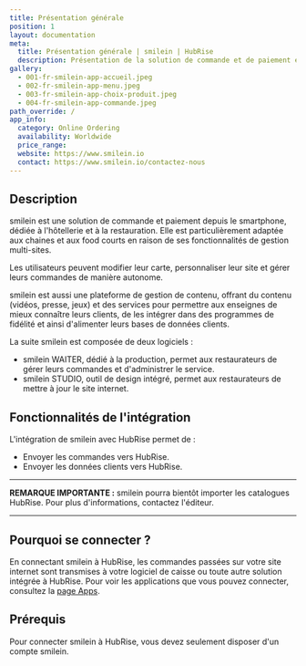 ```yaml
---
title: Présentation générale
position: 1
layout: documentation
meta:
  title: Présentation générale | smilein | HubRise
  description: Présentation de la solution de commande et de paiement en ligne smilein, et description des fonctionnalités de son intégration avec HubRise.
gallery:
  - 001-fr-smilein-app-accueil.jpeg
  - 002-fr-smilein-app-menu.jpeg
  - 003-fr-smilein-app-choix-produit.jpeg
  - 004-fr-smilein-app-commande.jpeg
path_override: /
app_info:
  category: Online Ordering
  availability: Worldwide
  price_range:
  website: https://www.smilein.io
  contact: https://www.smilein.io/contactez-nous
---
```


## Description

smilein est une solution de commande et paiement depuis le smartphone, dédiée à l'hôtellerie et à la restauration. Elle est particulièrement adaptée aux chaines et aux food courts en raison de ses fonctionnalités de gestion multi-sites.

Les utilisateurs peuvent modifier leur carte, personnaliser leur site et gérer leurs commandes de manière autonome.

smilein est aussi une plateforme de gestion de contenu, offrant du contenu (vidéos, presse, jeux) et des services pour permettre aux enseignes de mieux connaître leurs clients, de les intégrer dans des programmes de fidélité et ainsi d'alimenter leurs bases de données clients.

La suite smilein est composée de deux logiciels :

- smilein WAITER, dédié à la production, permet aux restaurateurs de gérer leurs commandes et d'administrer le service.
- smilein STUDIO, outil de design intégré, permet aux restaurateurs de mettre à jour le site internet.

## Fonctionnalités de l'intégration

L'intégration de smilein avec HubRise permet de :

- Envoyer les commandes vers HubRise.
- Envoyer les données clients vers HubRise.

---

**REMARQUE IMPORTANTE :** smilein pourra bientôt importer les catalogues HubRise. Pour plus d'informations, contactez l'éditeur.

---


## Pourquoi se connecter ?

En connectant smilein à HubRise, les commandes passées sur votre site internet sont transmises à votre logiciel de caisse ou toute autre solution intégrée à HubRise. Pour voir les applications que vous pouvez connecter, consultez la [page Apps](/apps).

## Prérequis

Pour connecter smilein à HubRise, vous devez seulement disposer d'un compte smilein.
